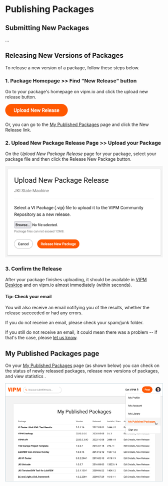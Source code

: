 # Publishing Packages

## Submitting New Packages

...

## Releasing New Versions of Packages

To release a new version of a package, follow these steps below.

### 1. Package Homepage >> Find "New Release" button

Go to your package's homepage on vipm.io and click the upload new release button.

![Upload New Release button](../assets/button-update-new-release.png)

Or, you can go to the [My Published Packages](https://www.vipm.io/publish/my-packages/) page and click the New Release link.

### 2. Upload New Package Release Page >> Upload your Package

On the *Upload New Package Release* page for your package, select your package file and then click the Release New Package button.

![Upload New Package Release page](../assets/form-upload-new-package-release.png)

### 3. Confirm the Release

After your package finishes uploading, it should be available in [VIPM Desktop](https://www.vipm.io/desktop) and on vipm.io almost immediately (within seconds).

#### Tip: Check your email

You will also receive an email notifying you of the results, whether the release succeeded or had any errors.

If you do not receive an email, please check your spam/junk folder.

If you still do not receive an email, it could mean there was a problem -- if that's the case, please [let us know](https://support.vipm.io).

## My Published Packages page

On your [My Published Packages](https://www.vipm.io/publish/my-packages/) page (as shown below) you can check on the status of newly released packages, release new versions of packages, and view statistics .

![My Published Packages page](../assets/my-published-packages.png)